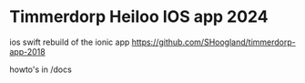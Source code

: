 # Timmerdorp Heiloo IOS app 2024
ios swift rebuild of the ionic app https://github.com/SHoogland/timmerdorp-app-2018

howto's in /docs